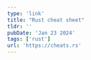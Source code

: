 ```yaml
---
type: 'link'
title: "Rust cheat sheet"
tldr: ''
pubDate: 'Jan 23 2024'
tags: ['rust']
url: 'https://cheats.rs'
---
```

